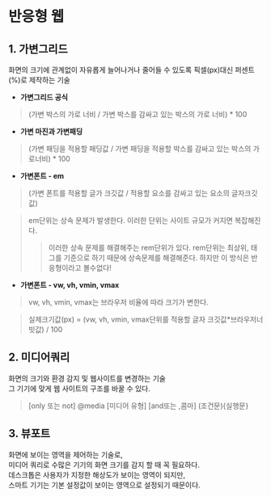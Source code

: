 # 반응형 웹
## 1. 가변그리드
화면의 크기에 관계없이 자유롭게 늘어나거나 줄어들 수 있도록 픽셀(px)대신 퍼센트(%)로 제작하는 기술
- **가변그리드 공식**
> (가변 박스의 가로 너비 / 가변 박스를 감싸고 있는 박스의 가로 너비) * 100 
- **가변 마진과 가변패딩**
> (가변 패딩을 적용할 패딩값 / 가변 패딩을 적용할 박스를 감싸고 있는 박스의 가로너비) * 100
- **가변폰트 - em**
> (가변 폰트를 적용할 글가 크깃값 / 적용할 요소를 감싸고 있는 요소의 글자크깃값)

> em단위는 상속 문제가 발생한다. 이러한 단위는 사이트 규모가 커지면 복잡해진다.
>> 이러한 상속 문제를 해결해주는 rem단위가 있다. rem단위는 최상위, <html></html>태그를 기준으로 하기 때문에 상속문제를 해결해준다. 하지만 이 방식은 반응형이라고 볼수없다!
- **가변폰트 - vw, vh, vmin, vmax**
> vw, vh, vmin, vmax는 브라우저 비율에 따라 크기가 변한다.

> 실제크기값(px) = (vw, vh, vmin, vmax단위를 적용할 글자 크깃값*브라우저너빗값) / 100

## 2. 미디어쿼리
화면의 크기와 환경 감지 및 웹사이트를 변경하는 기술<br>
그 기기에 맞게 웹 사이트의 구조를 바꿀 수 있다.
> [only 또는 not] @media [미디어 유형] [and또는 ,콤마] (조건문){실행문}
## 3. 뷰포트
화면에 보이는 영역을 제어하는 기술로,<br>
미디어 쿼리로 수많은 기기의 화면 크기를 감지 할 때 꼭 필요하다.<br>
데스크톱은 사용자가 지정한 해상도가 보이는 영역이 되지만,<br>
스마트 기기는 기본 설정값이 보이는 영역으로 설정되기 때문이다.
